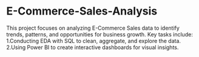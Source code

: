 # E-Commerce-Sales-Analysis
This project focuses on analyzing E-Commerce Sales data to identify trends, patterns, and opportunities for business growth. 
Key tasks include:  
1.Conducting EDA with SQL to clean, aggregate, and explore the data. 
2.Using Power BI to create interactive dashboards for visual insights.
